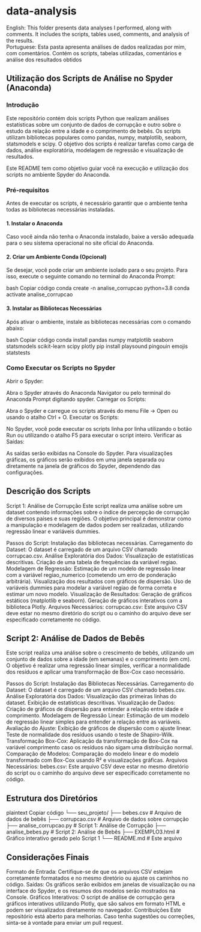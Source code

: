 # data-analysis
 English: This folder presents data analyses I performed, along with comments. It includes the scripts, tables used, comments, and analysis of the results.  
 Portuguese: Esta pasta apresenta análises de dados realizadas por mim, com comentários. Contém os scripts, tabelas utilizadas, comentários e análise dos resultados obtidos
 
## Utilização dos Scripts de Análise no Spyder (Anaconda)
### Introdução
Este repositório contém dois scripts Python que realizam análises estatísticas sobre um conjunto de dados de corrupção e outro sobre o estudo da relação entre a idade e o comprimento de bebês. Os scripts utilizam bibliotecas populares como pandas, numpy, matplotlib, seaborn, statsmodels e scipy. O objetivo dos scripts é realizar tarefas como carga de dados, análise exploratória, modelagem de regressão e visualização de resultados.

Este README tem como objetivo guiar você na execução e utilização dos scripts no ambiente Spyder do Anaconda.

### Pré-requisitos
Antes de executar os scripts, é necessário garantir que o ambiente tenha todas as bibliotecas necessárias instaladas.

#### 1. Instalar o Anaconda
Caso você ainda não tenha o Anaconda instalado, baixe a versão adequada para o seu sistema operacional no site oficial do Anaconda.

#### 2. Criar um Ambiente Conda (Opcional)
Se desejar, você pode criar um ambiente isolado para o seu projeto. Para isso, execute o seguinte comando no terminal do Anaconda Prompt:

bash
Copiar código
conda create -n analise_corrupcao python=3.8
conda activate analise_corrupcao
#### 3. Instalar as Bibliotecas Necessárias
Após ativar o ambiente, instale as bibliotecas necessárias com o comando abaixo:

bash
Copiar código
conda install pandas numpy matplotlib seaborn statsmodels scikit-learn scipy plotly
pip install playsound pingouin emojis statstests
### Como Executar os Scripts no Spyder
Abrir o Spyder:

Abra o Spyder através do Anaconda Navigator ou pelo terminal do Anaconda Prompt digitando spyder.
Carregar os Scripts:

Abra o Spyder e carregue os scripts através do menu File -> Open ou usando o atalho Ctrl + O.
Executar os Scripts:

No Spyder, você pode executar os scripts linha por linha utilizando o botão Run ou utilizando o atalho F5 para executar o script inteiro.
Verificar as Saídas:

As saídas serão exibidas na Console do Spyder. Para visualizações gráficas, os gráficos serão exibidos em uma janela separada ou diretamente na janela de gráficos do Spyder, dependendo das configurações.
## Descrição dos Scripts
Script 1: Análise de Corrupção
Este script realiza uma análise sobre um dataset contendo informações sobre o índice de percepção de corrupção de diversos países e suas regiões. O objetivo principal é demonstrar como a manipulação e modelagem de dados podem ser realizadas, utilizando regressão linear e variáveis dummies.

Passos do Script:
Instalação das bibliotecas necessárias.
Carregamento do Dataset: O dataset é carregado de um arquivo CSV chamado corrupcao.csv.
Análise Exploratória dos Dados:
Visualização de estatísticas descritivas.
Criação de uma tabela de frequências da variável regiao.
Modelagem de Regressão:
Estimação de um modelo de regressão linear com a variável regiao_numerico (cometendo um erro de ponderação arbitrária).
Visualização dos resultados com gráficos de dispersão.
Uso de variáveis dummies para modelar a variável regiao de forma correta e estimar um novo modelo.
Visualização de Resultados:
Geração de gráficos estáticos (matplotlib e seaborn).
Geração de gráficos interativos com a biblioteca Plotly.
Arquivos Necessários:
corrupcao.csv: Este arquivo CSV deve estar no mesmo diretório do script ou o caminho do arquivo deve ser especificado corretamente no código.
## Script 2: Análise de Dados de Bebês
Este script realiza uma análise sobre o crescimento de bebês, utilizando um conjunto de dados sobre a idade (em semanas) e o comprimento (em cm). O objetivo é realizar uma regressão linear simples, verificar a normalidade dos resíduos e aplicar uma transformação de Box-Cox caso necessário.

Passos do Script:
Instalação das Bibliotecas Necessárias.
Carregamento do Dataset: O dataset é carregado de um arquivo CSV chamado bebes.csv.
Análise Exploratória dos Dados:
Visualização das primeiras linhas do dataset.
Exibição de estatísticas descritivas.
Visualização de Dados:
Criação de gráficos de dispersão para entender a relação entre idade e comprimento.
Modelagem de Regressão Linear:
Estimação de um modelo de regressão linear simples para entender a relação entre as variáveis.
Avaliação do Ajuste:
Exibição de gráficos de dispersão com o ajuste linear.
Teste de normalidade dos resíduos usando o teste de Shapiro-Wilk.
Transformação Box-Cox:
Aplicação da transformação de Box-Cox na variável comprimento caso os resíduos não sigam uma distribuição normal.
Comparação de Modelos:
Comparação do modelo linear e do modelo transformado com Box-Cox usando R² e visualizações gráficas.
Arquivos Necessários:
bebes.csv: Este arquivo CSV deve estar no mesmo diretório do script ou o caminho do arquivo deve ser especificado corretamente no código.
## Estrutura dos Diretórios
plaintext
Copiar código
└── seu_projeto/
    ├── bebes.csv             # Arquivo de dados de bebês
    ├── corrupcao.csv         # Arquivo de dados sobre corrupção
    ├── analise_corrupcao.py  # Script 1: Análise de Corrupção
    ├── analise_bebes.py      # Script 2: Análise de Bebês
    ├── EXEMPLO3.html         # Gráfico interativo gerado pelo Script 1
    └── README.md             # Este arquivo
## Considerações Finais
Formato de Entrada: Certifique-se de que os arquivos CSV estejam corretamente formatados e no mesmo diretório ou ajuste os caminhos no código.
Saídas: Os gráficos serão exibidos em janelas de visualização ou na interface do Spyder, e os resumos dos modelos serão mostrados na Console.
Gráficos Interativos: O script de análise de corrupção gera gráficos interativos utilizando Plotly, que são salvos em formato HTML e podem ser visualizados diretamente no navegador.
Contribuições
Este repositório está aberto para melhorias. Caso tenha sugestões ou correções, sinta-se à vontade para enviar um pull request.
